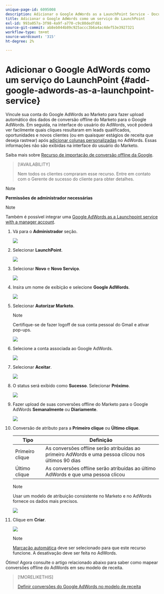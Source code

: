 ```yaml
---
unique-page-id: 6095008
description: Adicionar o Google AdWords as a LaunchPoint Service - Documentos da Marketo - Documentação do produto
title: Adicionar o Google AdWords como um serviço do LaunchPoint
exl-id: 993a057a-3f98-4a9f-a770-c9c80dedfd81
source-git-commit: ab8eb044b89c925accc3b6a4ac4def53e3927321
workflow-type: tm+mt
source-wordcount: '315'
ht-degree: 2%

---
```


# Adicionar o Google AdWords como um serviço do LaunchPoint {#add-google-adwords-as-a-launchpoint-service}

Vincule sua conta do Google AdWords ao Marketo para fazer upload automático dos dados de conversão offline do Marketo para o Google AdWords. Em seguida, na interface do usuário do AdWords, você poderá ver facilmente quais cliques resultaram em leads qualificados, oportunidades e novos clientes (ou em quaisquer estágios de receita que deseja rastrear) após [adicionar colunas personalizadas](https://support.google.com/adwords/answer/3073556) no AdWords. Essas informações não são exibidas na interface do usuário do Marketo.

Saiba mais sobre [Recurso de importação de conversão offline da Google](https://support.google.com/adwords/answer/2998031?hl=en).

>[!AVAILABILITY]
>
>Nem todos os clientes compraram esse recurso. Entre em contato com o Gerente de sucesso do cliente para obter detalhes.

>[!NOTE]
>
>**Permissões de administrador necessárias**

>[!NOTE]
>
>Também é possível integrar uma [Google AdWords as a Launchpoint service with a manager account](/help/marketo/product-docs/administration/additional-integrations/add-google-adwords-as-a-launchpoint-service-with-a-manager-account.md).

1. Vá para o **Administrador** seção.

   ![](assets/login-admin.png)

1. Selecionar **LaunchPoint**.

   ![](assets/image2014-12-5-14-3a35-3a27.png)

1. Selecionar **Novo** e **Novo Serviço**.

   ![](assets/image2015-2-23-14-3a54-3a50.png)

1. Insira um nome de exibição e selecione **Google AdWords**.

   ![](assets/new-service-google.png)

1. Selecionar **Autorizar Marketo**.

   >[!NOTE]
   >
   >Certifique-se de fazer logoff de sua conta pessoal do Gmail e ativar pop-ups.

   ![](assets/image2015-2-26-20-3a54-3a1.png)

1. Selecione a conta associada ao Google AdWords.

   ![](assets/image2015-2-23-15-3a31-3a16.png)

1. Selecionar **Aceitar**.

   ![](assets/image2015-2-23-16-3a32-3a45.png)

1. O status será exibido como **Sucesso**. Selecionar **Próximo**.

   ![](assets/image2015-2-26-20-3a55-3a21.png)

1. Fazer upload de suas conversões offline do Marketo para o Google AdWords **Semanalmente** ou **Diariamente**.

   ![](assets/image2015-2-23-16-3a53-3a4.png)

1. Conversão de atributo para a **Primeiro clique** ou **Último clique**.

   | Tipo | Definição |
   |---|---|
   | Primeiro clique | As conversões offline serão atribuídas ao primeiro AdWords e uma pessoa clicou nos últimos 90 dias |
   | Último clique | As conversões offline serão atribuídas ao último AdWords e que uma pessoa clicou |

   >[!NOTE]
   >
   >Usar um modelo de atribuição consistente no Marketo e no AdWords fornece os dados mais precisos.

   ![](assets/image2015-2-23-16-3a57-3a49.png)

1. Clique em **Criar**.

   ![](assets/image2015-2-23-17-3a50-3a9.png)

   >[!NOTE]
   >
   >[Marcação automática](https://support.google.com/adwords/answer/1752125?hl=en) deve ser selecionado para que este recurso funcione. A desativação deve ser feita no AdWords.

Ótimo! Agora consulte o artigo relacionado abaixo para saber como mapear conversões offline do AdWords em seu modelo de receita.

>[!MORELIKETHIS]
>
>[Definir conversões do Google AdWords no modelo de receita](/help/marketo/product-docs/reporting/revenue-cycle-analytics/revenue-cycle-models/set-google-adwords-conversions-in-the-revenue-model.md)
